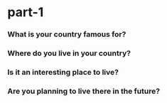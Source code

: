 # part-1

### What is your country famous for?

### Where do you live in your country?

### Is it an interesting place to live?

### Are you planning to live there in the future?
